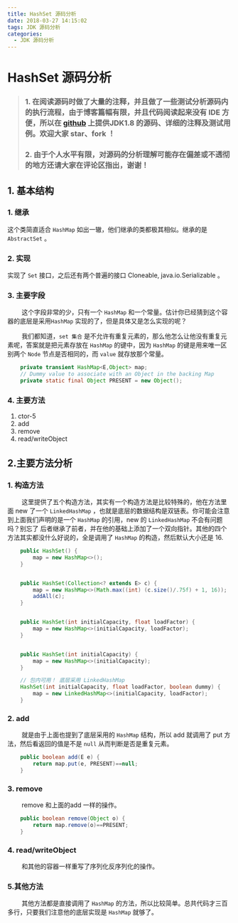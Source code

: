 ```yaml
---
title: HashSet 源码分析
date: 2018-03-27 14:15:02
tags: JDK 源码分析
categories:
  - JDK 源码分析
---
```


# HashSet 源码分析

> ### 1. 在阅读源码时做了大量的注释，并且做了一些测试分析源码内的执行流程，由于博客篇幅有限，并且代码阅读起来没有 IDE 方便，所以在 [github](https://github.com/lwenxu/JDKSourceCode) 上提供JDK1.8 的源码、详细的注释及测试用例。欢迎大家 star、fork ！
> ### 2. 由于个人水平有限，对源码的分析理解可能存在偏差或不透彻的地方还请大家在评论区指出，谢谢！

## 1. 基本结构
### 1. 继承
这个类简直适合 `HashMap` 如出一辙，他们继承的类都极其相似。继承的是 `AbstractSet` 。
### 2. 实现
实现了 `Set` 接口，之后还有两个普遍的接口 Cloneable, java.io.Serializable 。
### 3. 主要字段
&emsp;&emsp;  这个字段非常的少，只有一个 `HashMap` 和一个常量。估计你已经猜到这个容器的底层是采用`HashMap` 实现的了，但是具体又是怎么实现的呢？
<!-- more -->
&emsp;&emsp;  我们都知道，`set 集合` 是不允许有重复元素的，那么他怎么让他没有重复元素呢，答案就是把元素存放在 `HashMap` 的键中，因为 `HashMap` 的键是用来唯一区别两个 `Node` 节点是否相同的，而 `value` 就存放那个常量。

```java
    private transient HashMap<E,Object> map;
    // Dummy value to associate with an Object in the backing Map
    private static final Object PRESENT = new Object();
```
### 4. 主要方法
1. ctor-5
2. add
3. remove
4. read/writeObject

## 2.主要方法分析
### 1. 构造方法
&emsp;&emsp;  这里提供了五个构造方法，其实有一个构造方法是比较特殊的，他在方法里面 new 了一个 `LinkedHashMap` ，也就是底层的数据结构是双链表。你可能会注意到上面我们声明的是一个 `HashMap` 的引用，new 的 `LinkedHashMap` 不会有问题吗？别忘了 后者继承了前者，并在他的基础上添加了一个双向指针。其他的四个方法其实都没什么好说的，全是调用了 `HashMap` 的构造，然后默认大小还是 16.


```java
    public HashSet() {
        map = new HashMap<>();
    }


    public HashSet(Collection<? extends E> c) {
        map = new HashMap<>(Math.max((int) (c.size()/.75f) + 1, 16));
        addAll(c);
    }


    public HashSet(int initialCapacity, float loadFactor) {
        map = new HashMap<>(initialCapacity, loadFactor);
    }


    public HashSet(int initialCapacity) {
        map = new HashMap<>(initialCapacity);
    }

    // 包内可用！ 底层采用 LinkedHashMap
    HashSet(int initialCapacity, float loadFactor, boolean dummy) {
        map = new LinkedHashMap<>(initialCapacity, loadFactor);
    }
```
### 2. add
&emsp;&emsp;  就是由于上面也提到了底层采用的 `HashMap` 结构，所以 add 就调用了 put 方法，然后看返回的值是不是 `null` 从而判断是否是重复元素。

```java
    public boolean add(E e) {
        return map.put(e, PRESENT)==null;
    }
```
### 3. remove
&emsp;&emsp;  remove 和上面的add 一样的操作。


```java
    public boolean remove(Object o) {
        return map.remove(o)==PRESENT;
    }
```
### 4. read/writeObject
&emsp;&emsp;  和其他的容器一样重写了序列化反序列化的操作。
### 5.其他方法
&emsp;&emsp;  其他方法都是直接调用了 `HashMap` 的方法，所以比较简单。总共代码才三百多行，只要我们注意他的底层实现是 `HashMap` 就够了。


